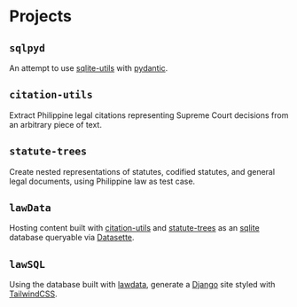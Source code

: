 # Projects

## `sqlpyd`

An attempt to use [sqlite-utils](https://sqlite-utils.datasette.io/) with [pydantic]([https://](https://docs.pydantic.dev/)).

## `citation-utils`

Extract Philippine legal citations representing Supreme Court decisions from an arbitrary piece of text.

## `statute-trees`

Create nested representations of statutes, codified statutes, and general legal documents, using Philippine law as test case.

## `lawData`

Hosting content built with [citation-utils](https://github.com/justmars/citation-utils) and [statute-trees](https://github.com/justmars/statute-trees) as an [sqlite](https://sqlite.org) database queryable via [Datasette](https:/datasette.io).

## `lawSQL`

Using the database built with [lawdata](https://github.com/justmars/lawdata), generate a [Django](https://djangoproject.com) site styled with [TailwindCSS](https://tailwindcss.com).
